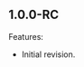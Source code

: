 <!--
	Markdown

	Copyright 2018-2020 MicroEJ Corp. All rights reserved.
	This library is provided in source code for use, modification and test, subject to license terms.
	Any modification of the source code will break MicroEJ Corp. warranties on the whole library.
-->

## 1.0.0-RC
Features:
  - Initial revision.
